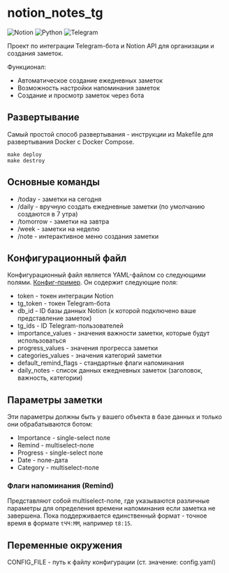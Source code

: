 # notion_notes_tg

![Notion](https://img.shields.io/badge/Notion-%23000000.svg?style=for-the-badge&logo=notion&logoColor=white)
![Python](https://img.shields.io/badge/python-3670A0?style=for-the-badge&logo=python&logoColor=ffdd54)
![Telegram](https://img.shields.io/badge/Telegram-2CA5E0?style=for-the-badge&logo=telegram&logoColor=white)

Проект по интеграции Telegram-бота и Notion API для организации
и создания заметок.

Функционал:
- Автоматическое создание ежедневных заметок
- Возможность настройки напоминания заметок
- Создание и просмотр заметок через бота

## Развертывание

Самый простой способ развертывания - инструкции из Makefile для развертывания Docker с Docker Compose.

```
make deploy
make destroy
```

## Основные команды

- /today - заметки на сегодня
- /daily - вручную создать ежедневные заметки (по умолчанию создаются в 7 утра)
- /tomorrow - заметки на завтра
- /week - заметки на неделю
- /note - интерактивное меню создания заметки

## Конфигурационный файл

Конфигурационный файл является YAML-файлом со следующими полями. [Конфиг-пример](config-sample.yaml). Он содержит следующие поля:
- token - токен интеграции Notion
- tg_token - токен Telegram-бота
- db_id - ID базы данных Notion (к которой подключено ваше представление заметок)
- tg_ids - ID Telegram-пользователей
- importance_values - значения важности заметки, которые будут использоваться
- progress_values - значения прогресса заметки
- categories_values - значения категорий заметки
- default_remind_flags - стандартные флаги напоминания
- daily_notes - список данных ежедневных заметок (заголовок, важность, категории)

## Параметры заметки

Эти параметры должны быть у вашего объекта в базе данных и только они обрабатываются
ботом:
- Importance - single-select поле
- Remind - multiselect-поле
- Progress - single-select поле
- Date - поле-дата
- Category - multiselect-поле

### Флаги напоминания (Remind)

Представляют собой multiselect-поле, где указываются различные параметры для
определения времени напоминания если заметка не завершена. Пока поддерживается единственный формат - 
точное время в формате `tЧЧ:ММ`, например `t8:15`.

## Переменные окружения

CONFIG_FILE - путь к файлу конфигурации (ст. значение: config.yaml)
